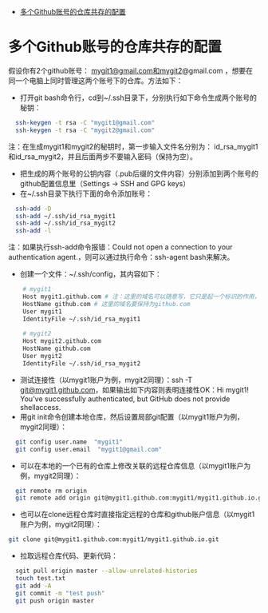- [多个Github账号的仓库共存的配置](#%e5%a4%9a%e4%b8%aagithub%e8%b4%a6%e5%8f%b7%e7%9a%84%e4%bb%93%e5%ba%93%e5%85%b1%e5%ad%98%e7%9a%84%e9%85%8d%e7%bd%ae)
# 多个Github账号的仓库共存的配置
假设你有2个github账号： mygit1@gmail.com和mygit2@gmail.com ，想要在同一个电脑上同时管理这两个账号下的仓库。方法如下：
- 打开git bash命令行，cd到~/.ssh目录下，分别执行如下命令生成两个账号的秘钥：

```bash
  ssh-keygen -t rsa -C "mygit1@gmail.com"
  ssh-keygen -t rsa -C "mygit2@gmail.com"
```
注：在生成mygit1和mygit2的秘钥时，第一步输入文件名分别为： id_rsa_mygit1和id_rsa_mygit2，并且后面两步不要输入密码（保持为空）。
- 把生成的两个账号的公钥内容（.pub后缀的文件内容）分别添加到两个账号的github配置信息里（Settings -> SSH and GPG keys）
- 在~/.ssh目录下执行下面的命令添加账号：
```bash
  ssh-add -D
  ssh-add ~/.ssh/id_rsa_mygit1
  ssh-add ~/.ssh/id_rsa_mygit2
  ssh-add -l
```
注：如果执行ssh-add命令报错：Could not open a connection to your authentication agent.，则可以通过执行命令：ssh-agent bash来解决。
- 创建一个文件：~/.ssh/config，其内容如下：
```bash
    # mygit1
    Host mygit1.github.com # 注：这里的域名可以随意写，它只是起一个标识的作用，只要保证不同账户的域名不同即可
    HostName github.com # 这里的域名要保持为github.com
    User mygit1
    IdentityFile ~/.ssh/id_rsa_mygit1
    
    # mygit2
    Host mygit2.github.com  
    HostName github.com
    User mygit2
    IdentityFile ~/.ssh/id_rsa_mygit2
```
- 测试连接性（以mygit1账户为例，mygit2同理）：ssh -T git@mygit1.github.com，如果输出如下内容则表明连接性OK：Hi mygit1! You've successfully authenticated, but GitHub does not provide shellaccess.
- 用git init命令创建本地仓库，然后设置局部git配置（以mygit1账户为例，mygit2同理）：
```bash
  git config user.name  "mygit1"
  git config user.email  "mygit1@gmail.com"
```
- 可以在本地的一个已有的仓库上修改关联的远程仓库信息（以mygit1账户为例，mygit2同理）：
```bash
  git remote rm origin
  git remote add origin git@mygit1.github.com:mygit1/mygit1.github.io.git
```
- 也可以在clone远程仓库时直接指定远程的仓库和github账户信息（以mygit1账户为例，mygit2同理）：
```bash
git clone git@mygit1.github.com:mygit1/mygit1.github.io.git
```
- 拉取远程仓库代码、更新代码：
```bash
  sgit pull origin master --allow-unrelated-histories
  touch test.txt
  git add -A
  git commit -m "test push"
  git push origin master
```